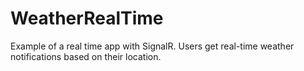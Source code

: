 # WeatherRealTime

Example of a real time app with SignalR. Users get real-time weather notifications based on their location.
